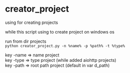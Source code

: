 # creator_project
using for creating projects

while this script using to create project on windows os

run from dir projects   
```python creator_project.py -n %name% -p %path% -t %type%```

key -name => name project   
key -type => type project (while added aiohttp projects)    
key -path => root path project (default in var d_path)
